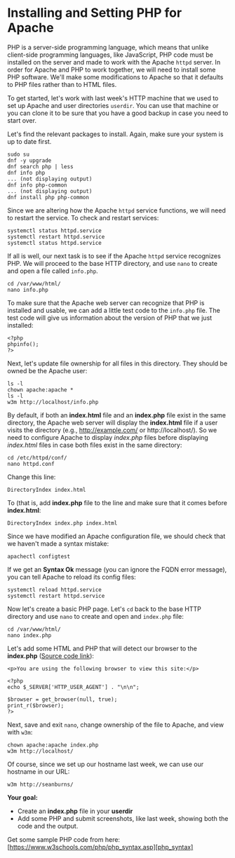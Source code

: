 # Installing and Setting PHP for Apache

PHP is a server-side programming language, which means that unlike client-side
programming languages, like JavaScript, PHP code must be installed on the
server and made to work with the Apache ``httpd`` server. In order for Apache
and PHP to work together, we will need to install some PHP software. We'll make
some modifications to Apache so that it defaults to PHP files rather than to
HTML files.

To get started, let's work with last week's HTTP machine that we used to set up
Apache and user directories ``userdir``. You can use that machine or you can
clone it to be sure that you have a good backup in case you need to start over.

Let's find the relevant packages to install. Again, make sure your system is up
to date first.

```
sudo su
dnf -y upgrade
dnf search php | less
dnf info php
... (not displaying output)
dnf info php-common
... (not displaying output)
dnf install php php-common
```

Since we are altering how the Apache ``httpd`` service functions, we will need
to restart the service. To check and restart services:

```
systemctl status httpd.service
systemctl restart httpd.service
systemctl status httpd.service
```

If all is well, our next task is to see if the Apache ``httpd`` service
recognizes PHP. We will proceed to the base HTTP directory, and use ``nano`` to
create and open a file called ``info.php``.

```
cd /var/www/html/
nano info.php
```

To make sure that the Apache web server can recognize that PHP is installed and
usable, we can add a little test code to the ``info.php`` file. The test code
will give us information about the version of PHP that we just installed:

```
<?php
phpinfo();
?>
```

Next, let's update file ownership for all files in this directory. They should
be owned be the Apache user:

```
ls -l
chown apache:apache *
ls -l
w3m http://localhost/info.php
```

By default, if both an **index.html** file and an **index.php** file exist in
the same directory, the Apache web server will display the **index.html** file
if a user visits the directory (e.g., http://example.com/ or
http://localhost/). So we need to configure Apache to display *index.php* files
before displaying *index.html* files in case both files exist in the same
directory:

```
cd /etc/httpd/conf/
nano httpd.conf
```

Change this line:

```
DirectoryIndex index.html
```

To (that is, add **index.php** file to the line and make sure that it comes
before **index.html**:

```
DirectoryIndex index.php index.html
```

Since we have modified an Apache configuration file, we should check that we
haven't made a syntax mistake:

```
apachectl configtest
```

If we get an **Syntax Ok** message (you can ignore the FQDN error message), you
can tell Apache to reload its config files:

```
systemctl reload httpd.service
systemctl restart httpd.service
```

Now let's create a basic PHP page. Let's ``cd`` back to the base HTTP directory
and use ``nano`` to create and open and ``index.php`` file:

```
cd /var/www/html/
nano index.php
```

Let's add some HTML and PHP that will detect our browser to the **index.php**
([Source code link][get_browser_example]):

```
<p>You are using the following browser to view this site:</p>

<?php
echo $_SERVER['HTTP_USER_AGENT'] . "\n\n";

$browser = get_browser(null, true);
print_r($browser);
?>
```

Next, save and exit ``nano``, change ownership of the file to Apache, and view
with ``w3m``:

```
chown apache:apache index.php
w3m http://localhost/
```

Of course, since we set up our hostname last week, we can use our hostname in
our URL:

```
w3m http://seanburns/
```

**Your goal:**

  - Create an **index.php** file in your **userdir**
  - Add some PHP and submit screenshots, like last week, showing both the code
    and the output.

Get some sample PHP code from here: [https://www.w3schools.com/php/php_syntax.asp][php_syntax]

[get_browser_example]:https://stackoverflow.com/questions/8754080/how-to-get-exact-browser-name-and-version
[php_syntax]:https://www.w3schools.com/php/php_syntax.asp

